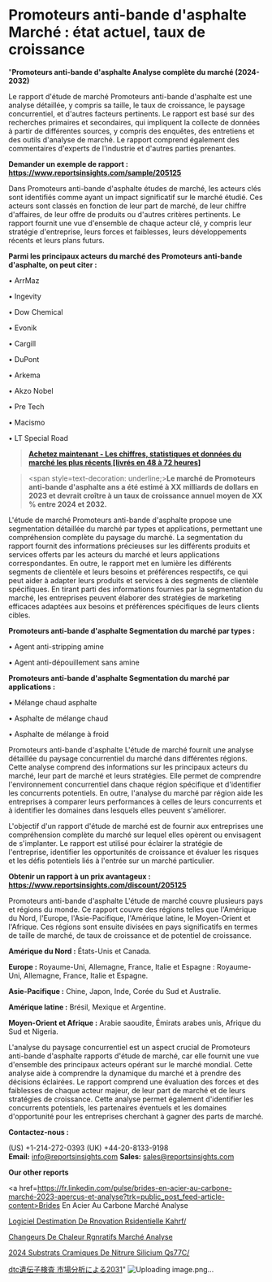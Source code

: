  # Promoteurs anti-bande d'asphalte Marché : état actuel, taux de croissance

"<strong>Promoteurs anti-bande d'asphalte Analyse complète du marché (2024-2032)</strong>

Le rapport d'étude de marché Promoteurs anti-bande d'asphalte est une analyse détaillée, y compris sa taille, le taux de croissance, le paysage concurrentiel, et d'autres facteurs pertinents. Le rapport est basé sur des recherches primaires et secondaires, qui impliquent la collecte de données à partir de différentes sources, y compris des enquêtes, des entretiens et des outils d'analyse de marché. Le rapport comprend également des commentaires d'experts de l'industrie et d'autres parties prenantes.

<strong>Demander un exemple de rapport : </strong><strong><a href=https://www.reportsinsights.com/sample/205125>https://www.reportsinsights.com/sample/205125</a></strong>

Dans Promoteurs anti-bande d'asphalte études de marché, les acteurs clés sont identifiés comme ayant un impact significatif sur le marché étudié. Ces acteurs sont classés en fonction de leur part de marché, de leur chiffre d'affaires, de leur offre de produits ou d'autres critères pertinents. Le rapport fournit une vue d'ensemble de chaque acteur clé, y compris leur stratégie d'entreprise, leurs forces et faiblesses, leurs développements récents et leurs plans futurs.

<strong>Parmi les principaux acteurs du marché des Promoteurs anti-bande d'asphalte, on peut citer :</strong>

• ArrMaz

• Ingevity

• Dow Chemical

• Evonik

• Cargill

• DuPont

• Arkema

• Akzo Nobel

• Pre Tech

• Macismo

• LT Special Road

<blockquote><a href=https://reportsinsights.com/buynow/205125><span style=text-decoration: underline;><strong>Achetez maintenant - Les chiffres, statistiques et données du marché les plus récents [livrés en 48 à 72 heures]</strong></span></a></blockquote>
<blockquote>
<div class=group w-full text-gray-800 dark:text-gray-100 border-b border-black/10 dark:border-gray-900/50 bg-gray-50 dark:bg-[#444654]>
<div class=flex p-4 gap-4 text-base md:gap-6 md:max-w-2xl lg:max-w-xl xl:max-w-3xl md:py-6 lg:px-0 m-auto>
<div class=relative flex flex-col w-[calc(100%-50px)] gap-1 md:gap-3 lg:w-[calc(100%-115px)]>
<div class=flex flex-grow flex-col gap-3>
<div class=min-h-[20px] flex flex-col items-start gap-4 whitespace-pre-wrap break-words>
<div class=result-streaming markdown prose w-full break-words dark:prose-invert light>

<span style=text-decoration: underline;><strong>Le marché de Promoteurs anti-bande d'asphalte ans a été estimé à XX milliards de dollars en 2023 et devrait croître à un taux de croissance annuel moyen de XX % entre 2024 et 2032.</strong></span>

</div>
</div>
</div>
</div>
</div>
</div></blockquote>
L'étude de marché Promoteurs anti-bande d'asphalte propose une segmentation détaillée du marché par types et applications, permettant une compréhension complète du paysage du marché. La segmentation du rapport fournit des informations précieuses sur les différents produits et services offerts par les acteurs du marché et leurs applications correspondantes. En outre, le rapport met en lumière les différents segments de clientèle et leurs besoins et préférences respectifs, ce qui peut aider à adapter leurs produits et services à des segments de clientèle spécifiques. En tirant parti des informations fournies par la segmentation du marché, les entreprises peuvent élaborer des stratégies de marketing efficaces adaptées aux besoins et préférences spécifiques de leurs clients cibles.

<strong>Promoteurs anti-bande d'asphalte Segmentation du marché par types :</strong>

• Agent anti-stripping amine

• Agent anti-dépouillement sans amine

<strong>Promoteurs anti-bande d'asphalte Segmentation du marché par applications :</strong>

• Mélange chaud asphalte

• Asphalte de mélange chaud

• Asphalte de mélange à froid

Promoteurs anti-bande d'asphalte L'étude de marché fournit une analyse détaillée du paysage concurrentiel du marché dans différentes régions. Cette analyse comprend des informations sur les principaux acteurs du marché, leur part de marché et leurs stratégies. Elle permet de comprendre l'environnement concurrentiel dans chaque région spécifique et d'identifier les concurrents potentiels. En outre, l'analyse du marché par région aide les entreprises à comparer leurs performances à celles de leurs concurrents et à identifier les domaines dans lesquels elles peuvent s'améliorer.

L'objectif d'un rapport d'étude de marché est de fournir aux entreprises une compréhension complète du marché sur lequel elles opèrent ou envisagent de s'implanter. Le rapport est utilisé pour éclairer la stratégie de l'entreprise, identifier les opportunités de croissance et évaluer les risques et les défis potentiels liés à l'entrée sur un marché particulier.

<strong>Obtenir un rapport à un prix avantageux : <a href=https://www.reportsinsights.com/discount/205125>https://www.reportsinsights.com/discount/205125</a></strong>

Promoteurs anti-bande d'asphalte L'étude de marché couvre plusieurs pays et régions du monde. Ce rapport couvre des régions telles que l'Amérique du Nord, l'Europe, l'Asie-Pacifique, l'Amérique latine, le Moyen-Orient et l'Afrique. Ces régions sont ensuite divisées en pays significatifs en termes de taille de marché, de taux de croissance et de potentiel de croissance.

<strong>Amérique du Nord :</strong> États-Unis et Canada.

<strong>Europe :</strong> Royaume-Uni, Allemagne, France, Italie et Espagne : Royaume-Uni, Allemagne, France, Italie et Espagne.

<strong>Asie-Pacifique :</strong> Chine, Japon, Inde, Corée du Sud et Australie.

<strong>Amérique latine :</strong> Brésil, Mexique et Argentine.

<strong>Moyen-Orient et Afrique :</strong> Arabie saoudite, Émirats arabes unis, Afrique du Sud et Nigeria.

L'analyse du paysage concurrentiel est un aspect crucial de Promoteurs anti-bande d'asphalte rapports d'étude de marché, car elle fournit une vue d'ensemble des principaux acteurs opérant sur le marché mondial. Cette analyse aide à comprendre la dynamique du marché et à prendre des décisions éclairées. Le rapport comprend une évaluation des forces et des faiblesses de chaque acteur majeur, de leur part de marché et de leurs stratégies de croissance. Cette analyse permet également d'identifier les concurrents potentiels, les partenaires éventuels et les domaines d'opportunité pour les entreprises cherchant à gagner des parts de marché.

<strong>Contactez-nous :</strong>

(US) +1-214-272-0393
(UK) +44-20-8133-9198
<strong>Email:</strong> <a>info@reportsinsights.com</a>
<strong>Sales:</strong> <a>sales@reportsinsights.com</a>

<strong>Our other reports</strong>

<a href=https://fr.linkedin.com/pulse/brides-en-acier-au-carbone-marché-2023-aperçus-et-analyse?trk=public_post_feed-article-content>Brides En Acier Au Carbone Marché Analyse</a>

<a href=https://www.linkedin.com/pulse/logiciel-destimation-de-r%C3%A9novation-r%C3%A9sidentielle-kahrf/>Logiciel Destimation De Rnovation Rsidentielle Kahrf/</a>

<a href=https://www.linkedin.com/pulse/%C3%A9changeurs-de-chaleur-r%C3%A9g%C3%A9n%C3%A9ratifs-march%C3%A9-analyse-baskf/>Changeurs De Chaleur Rgnratifs Marché Analyse</a>

<a href=https://www.linkedin.com/pulse/2024-substrats-c%C3%A9ramiques-de-nitrure-silicium-qs77c/>2024 Substrats Cramiques De Nitrure Silicium Qs77C/</a>

<a href=https://www.linkedin.com/pulse/dtc遺伝子検査-市場-2023-詳細レポート-researching-market-24/>dtc遺伝子検査 市場分析による2031</a>"
![Uploading image.png…]()
